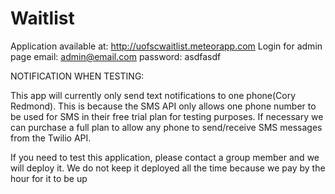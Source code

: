 # Waitlist
Application available at: http://uofscwaitlist.meteorapp.com
Login for admin page
email: admin@email.com
password: asdfasdf


NOTIFICATION WHEN TESTING:

This app will currently only send text notifications to one phone(Cory Redmond). This is because the SMS API only allows one phone number to be used for SMS in their free trial plan for testing purposes. If necessary we can purchase a full plan to allow any phone to send/receive SMS messages from the Twilio API.

If you need to test this application, please contact a group member and we will deploy it. We do not keep it deployed all the time because we pay by the hour for it to be up
